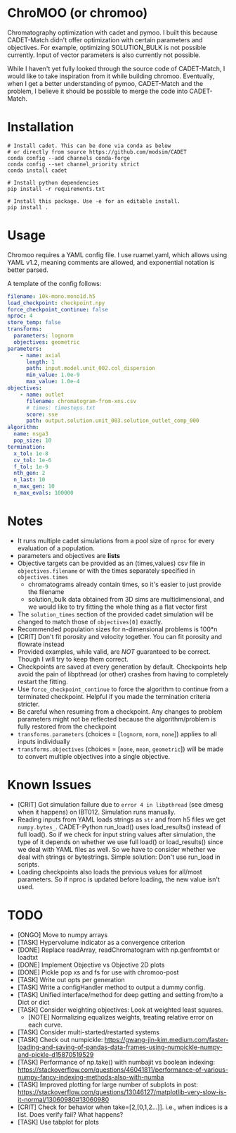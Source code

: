 # ChroMOO (or chromoo)

Chromatography optimization with cadet and pymoo. I built this because CADET-Match didn't offer optimization with certain parameters and objectives. For example, optimizing SOLUTION_BULK is not possible currently. Input of vector parameters is also currently not possible.

While I haven't yet fully looked through the source code of CADET-Match, I would like to take inspiration from it while building chromoo. Eventually, when I get a better understanding of pymoo, CADET-Match and the problem, I believe it should be possible to merge the code into CADET-Match.

# Installation

```
# Install cadet. This can be done via conda as below 
# or directly from source https://github.com/modsim/CADET
conda config --add channels conda-forge
conda config --set channel_priority strict
conda install cadet

# Install python dependencies
pip install -r requirements.txt

# Install this package. Use -e for an editable install.
pip install . 
```

# Usage

Chromoo requires a YAML config file. I use ruamel.yaml, which allows using YAML v1.2, meaning comments are allowed, and exponential notation is better parsed.

A template of the config follows:

```yaml
filename: 10k-mono.mono1d.h5
load_checkpoint: checkpoint.npy
force_checkpoint_continue: false
nproc: 4
store_temp: false
transforms: 
  parameters: lognorm
  objectives: geometric
parameters:
    - name: axial
      length: 1
      path: input.model.unit_002.col_dispersion
      min_value: 1.0e-9
      max_value: 1.0e-4
objectives: 
    - name: outlet
      filename: chromatogram-from-xns.csv
      # times: timesteps.txt
      score: sse
      path: output.solution.unit_003.solution_outlet_comp_000
algorithm: 
  name: nsga3
  pop_size: 10
termination:
  x_tol: 1e-8
  cv_tol: 1e-6
  f_tol: 1e-9
  nth_gen: 2
  n_last: 10
  n_max_gen: 10
  n_max_evals: 100000
```

# Notes
- It runs multiple cadet simulations from a pool size of `nproc` for every evaluation of a population.
- parameters and objectives are **lists**
- Objective targets can be provided as an (times,values) csv file in `objectives.filename` or with the times separately specified in `objectives.times`
    - chromatograms already contain times, so it's easier to just provide the filename
    - solution_bulk data obtained from 3D sims are multidimensional, and we would like to try fitting the whole thing as a flat vector first
- The `solution_times` section of the provided cadet simulation will be changed to match those of `objectives[0]` exactly.
- Recommended population sizes for n-dimensional problems is 100*n
- [CRIT] Don't fit porosity and velocity together. You can fit porosity and flowrate instead
- Provided examples, while valid, are *NOT* guaranteed to be correct. Though I will try to keep them correct. 
- Checkpoints are saved at every generation by default. Checkpoints help avoid the pain of libpthread (or other) crashes from having to completely restart the fitting.
- Use `force_checkpoint_continue` to force the algorithm to continue from a terminated checkpoint. Helpful if you made the termination criteria stricter.
- Be careful when resuming from a checkpoint. Any changes to problem parameters might not be reflected because the algorithm/problem is fully restored from the checkpoint
- `transforms.parameters` (choices = [`lognorm`, `norm`, `none`]) applies to all inputs individually
- `transforms.objectives` (choices = [`none`, `mean`, `geometric`]) will be made to convert multiple objectives into a single objective.

# Known Issues
- [CRIT] Got simulation failure due to `error 4 in libpthread` (see dmesg when it happens) on IBT012. Simulation runs manually.
- Reading inputs from YAML loads strings as `str` and from h5 files we get `numpy.bytes_`. CADET-Python run_load() uses load_results() instead of full load(). So if we check for input string values after simulation, the type of it depends on whether we use full load() or load_results() since we deal with YAML files as well. So we have to consider whether we deal with strings or bytestrings. Simple solution: Don't use run_load in scripts.
- Loading checkpoints also loads the previous values for all/most parameters. So if nproc is updated before loading, the new value isn't used.

# TODO
- [ONGO] Move to numpy arrays
- [TASK] Hypervolume indicator as a convergence criterion
- [DONE] Replace readArray, readChromatogram with np.genfromtxt or loadtxt
- [DONE] Implement Objective vs Objective 2D plots
- [DONE] Pickle pop xs and fs for use with chromoo-post
- [TASK] Write out opts per generation
- [TASK] Write a configHandler method to output a dummy config.
- [TASK] Unified interface/method for deep getting and setting from/to a Dict or dict
- [TASK] Consider weighting objectives: Look at weighted least squares.
    - [NOTE] Normalizing equalizes weights, treating relative error on each curve.
- [TASK] Consider multi-started/restarted systems
- [TASK] Check out numpickle: https://gwang-jin-kim.medium.com/faster-loading-and-saving-of-pandas-data-frames-using-numpickle-numpy-and-pickle-d15870519529
- [TASK] Performance of np.take() with numbajit vs boolean indexing: https://stackoverflow.com/questions/46041811/performance-of-various-numpy-fancy-indexing-methods-also-with-numba
- [TASK] Improved plotting for large number of subplots in post: https://stackoverflow.com/questions/13046127/matplotlib-very-slow-is-it-normal/13060980#13060980
- [CRIT] Check for behavior when take=[2,[0,1,2...]]. i.e., when indices is a list. Does verify fail? What happens?
- [TASK] Use tabplot for plots

